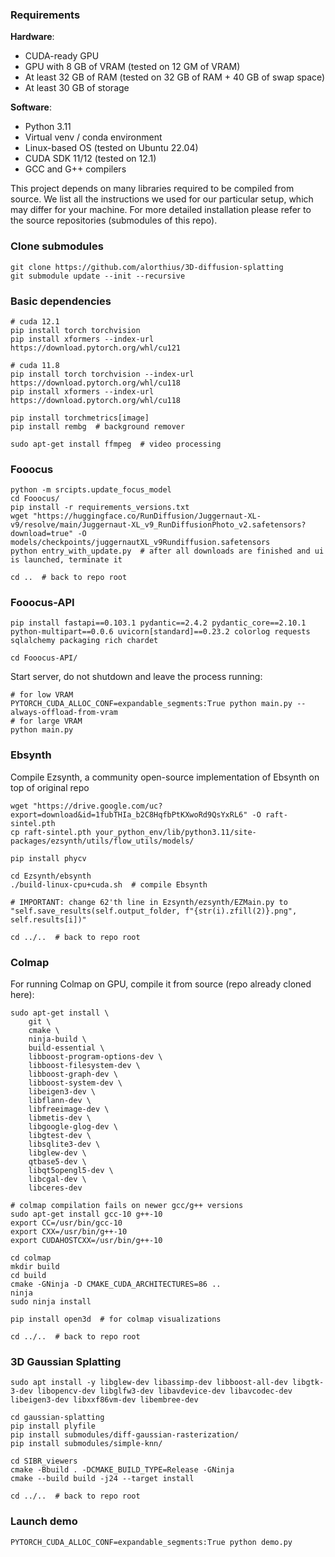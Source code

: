 ### Requirements
**Hardware**:
* CUDA-ready GPU
* GPU with 8 GB of VRAM (tested on 12 GM of VRAM)
* At least 32 GB of RAM (tested on 32 GB of RAM + 40 GB of swap space)
* At least 30 GB of storage

**Software**:
* Python 3.11
* Virtual venv / conda environment
* Linux-based OS (tested on Ubuntu 22.04)
* CUDA SDK 11/12 (tested on 12.1)
* GCC and G++ compilers

This project depends on many libraries required to be compiled from source. We list all the instructions we used for our particular setup, which may differ for your machine. For more detailed installation please refer to the source repositories (submodules of this repo).

### Clone submodules
```shell
git clone https://github.com/alorthius/3D-diffusion-splatting
git submodule update --init --recursive
```

### Basic dependencies
```shell
# cuda 12.1
pip install torch torchvision
pip install xformers --index-url https://download.pytorch.org/whl/cu121

# cuda 11.8
pip install torch torchvision --index-url https://download.pytorch.org/whl/cu118
pip install xformers --index-url https://download.pytorch.org/whl/cu118

pip install torchmetrics[image]
pip install rembg  # background remover

sudo apt-get install ffmpeg  # video processing
```

### Fooocus
```shell
python -m srcipts.update_focus_model
cd Fooocus/
pip install -r requirements_versions.txt
wget "https://huggingface.co/RunDiffusion/Juggernaut-XL-v9/resolve/main/Juggernaut-XL_v9_RunDiffusionPhoto_v2.safetensors?download=true" -O models/checkpoints/juggernautXL_v9Rundiffusion.safetensors
python entry_with_update.py  # after all downloads are finished and ui is launched, terminate it

cd ..  # back to repo root
```

### Fooocus-API
```shell
pip install fastapi==0.103.1 pydantic==2.4.2 pydantic_core==2.10.1 python-multipart==0.0.6 uvicorn[standard]==0.23.2 colorlog requests sqlalchemy packaging rich chardet

cd Fooocus-API/
```

Start server, do not shutdown and leave the process running:
```shell
# for low VRAM
PYTORCH_CUDA_ALLOC_CONF=expandable_segments:True python main.py --always-offload-from-vram
# for large VRAM
python main.py
```

### Ebsynth
Compile Ezsynth, a community open-source implementation of Ebsynth on top of original repo
```shell
wget "https://drive.google.com/uc?export=download&id=1fubTHIa_b2C8HqfbPtKXwoRd9QsYxRL6" -O raft-sintel.pth
cp raft-sintel.pth your_python_env/lib/python3.11/site-packages/ezsynth/utils/flow_utils/models/

pip install phycv

cd Ezsynth/ebsynth
./build-linux-cpu+cuda.sh  # compile Ebsynth

# IMPORTANT: change 62'th line in Ezsynth/ezsynth/EZMain.py to "self.save_results(self.output_folder, f"{str(i).zfill(2)}.png", self.results[i])"

cd ../..  # back to repo root
```

### Colmap
For running Colmap on GPU, compile it from source (repo already cloned here):
```shell
sudo apt-get install \
    git \
    cmake \
    ninja-build \
    build-essential \
    libboost-program-options-dev \
    libboost-filesystem-dev \
    libboost-graph-dev \
    libboost-system-dev \
    libeigen3-dev \
    libflann-dev \
    libfreeimage-dev \
    libmetis-dev \
    libgoogle-glog-dev \
    libgtest-dev \
    libsqlite3-dev \
    libglew-dev \
    qtbase5-dev \
    libqt5opengl5-dev \
    libcgal-dev \
    libceres-dev

# colmap compilation fails on newer gcc/g++ versions
sudo apt-get install gcc-10 g++-10
export CC=/usr/bin/gcc-10
export CXX=/usr/bin/g++-10
export CUDAHOSTCXX=/usr/bin/g++-10

cd colmap
mkdir build
cd build
cmake -GNinja -D CMAKE_CUDA_ARCHITECTURES=86 ..
ninja
sudo ninja install

pip install open3d  # for colmap visualizations

cd ../..  # back to repo root
```

### 3D Gaussian Splatting
```shell
sudo apt install -y libglew-dev libassimp-dev libboost-all-dev libgtk-3-dev libopencv-dev libglfw3-dev libavdevice-dev libavcodec-dev libeigen3-dev libxxf86vm-dev libembree-dev

cd gaussian-splatting
pip install plyfile
pip install submodules/diff-gaussian-rasterization/
pip install submodules/simple-knn/

cd SIBR_viewers
cmake -Bbuild . -DCMAKE_BUILD_TYPE=Release -GNinja
cmake --build build -j24 --target install

cd ../..  # back to repo root
```

### Launch demo
```shell
PYTORCH_CUDA_ALLOC_CONF=expandable_segments:True python demo.py
```